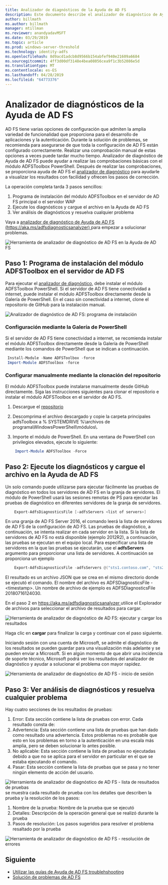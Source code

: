 ```yaml
---
title: Analizador de diagnósticos de la Ayuda de AD FS
description: Este documento describe el analizador de diagnóstico de Ayuda de AD FS y cómo puede realizar la basic comprueba con el módulo de PowerShell de diagnósticos de AD FS.
author: billmath
ms.author: billmath
manager: mtillman
ms.reviewer: anandyadavMSFT
ms.date: 03/29/2019
ms.topic: article
ms.prod: windows-server-threshold
ms.technology: identity-adfs
ms.openlocfilehash: 8d9acd1adcb8d9566b154abfef940e21609a6684
ms.sourcegitcommit: 4ff3d00df3148e4bea08056cea9f1c3b52086e5d
ms.translationtype: MT
ms.contentlocale: es-ES
ms.lasthandoff: 04/28/2019
ms.locfileid: "64773376"
---
```

# <a name="ad-fs-help-diagnostics-analyzer"></a>Analizador de diagnósticos de la Ayuda de AD FS

AD FS tiene varias opciones de configuración que admiten la amplia variedad de funcionalidad que proporciona para el desarrollo de aplicaciones y la autenticación. Durante la solución de problemas, se recomienda para asegurarse de que toda la configuración de AD FS están configurado correctamente. Realizar una comprobación manual de estas opciones a veces puede tardar mucho tiempo. Analizador de diagnóstico de Ayuda de AD FS puede ayudar a realizar las comprobaciones básicas con el módulo ADFSToolbox PowerShell. Después de realizar las comprobaciones, se proporciona ayuda de AD FS el [analizador de diagnóstico](https://aka.ms/adfsdiagnosticsanalyzer) para ayudarle a visualizar los resultados con facilidad y ofrecen los pasos de corrección.

La operación completa tarda 3 pasos sencillos:

1. Programa de instalación del módulo ADFSToolbox en el servidor de AD FS principal o el servidor WAP
2. Ejecute los diagnósticos y cargue el archivo en la Ayuda de AD FS
3. Ver análisis de diagnósticos y resuelva cualquier problema

Vaya a [analizador de diagnóstico de Ayuda de AD FS (https://aka.ms/adfsdiagnosticsanalyzer) ](https://aka.ms/adfsdiagnosticsanalyzer) para empezar a solucionar problemas.

![Herramienta de analizador de diagnóstico de AD FS en la Ayuda de AD FS](media/ad-fs-diagonostics-analyzer/home.png)

## <a name="step-1-setup-the-adfstoolbox-module-on-ad-fs-server"></a>Paso 1: Programa de instalación del módulo ADFSToolbox en el servidor de AD FS

Para ejecutar el [analizador de diagnóstico](https://aka.ms/adfsdiagnosticsanalyzer), debe instalar el módulo ADFSToolbox PowerShell. Si el servidor de AD FS tiene conectividad a internet, puede instalar el módulo ADFSToolbox directamente desde la Galería de PowerShell. En el caso sin conectividad a internet, clone el repositorio de GitHub para la instalación manual.

![Analizador de diagnóstico de AD FS: programa de instalación](media/ad-fs-diagonostics-analyzer/step1.png)

### <a name="setup-using-powershell-gallery"></a>Configuración mediante la Galería de PowerShell

Si el servidor de AD FS tiene conectividad a internet, se recomienda instalar el módulo ADFSToolbox directamente desde la Galería de PowerShell mediante los comandos de PowerShell que se indican a continuación.

   ```powershell
    Install-Module -Name ADFSToolbox -force
    Import-Module ADFSToolbox -force
   ```
### <a name="setup-manually-by-cloning-the-repository"></a>Configurar manualmente mediante la clonación del repositorio

El módulo ADFSToolbox puede instalarse manualmente desde GitHub directamente. Siga las instrucciones siguientes para clonar el repositorio e instalar el módulo ADFSToolbox en el servidor de AD FS.

1. Descargue el [repositorio](https://github.com/Microsoft/adfsToolbox/archive/master.zip)
2. Descomprima el archivo descargado y copie la carpeta principales adfsToolbox a % SYSTEMDRIVE %\\archivos de programa\\WindowsPowerShell\\módulos\\.
3. Importe el módulo de PowerShell. En una ventana de PowerShell con privilegios elevados, ejecute lo siguiente:

   ```powershell
    Import-Module ADFSToolbox -Force
   ```

## <a name="step-2-execute-the-diagnostics-and-upload-the-file-to-ad-fs-help"></a>Paso 2: Ejecute los diagnósticos y cargue el archivo en la Ayuda de AD FS

Un solo comando puede utilizarse para ejecutar fácilmente las pruebas de diagnóstico en todos los servidores de AD FS en la granja de servidores. El módulo de PowerShell usará las sesiones remotas de PS para ejecutar las pruebas de diagnóstico en diferentes servidores de la granja de servidores.

```powershell
    Export-AdfsDiagnosticsFile [-adfsServers <list of servers>]
```

En una granja de AD FS Server 2016, el comando leerá la lista de servidores de AD FS de la configuración de AD FS. Las pruebas de diagnóstico, a continuación, se intenta realizar en cada servidor en la lista. Si la lista de servidores de AD FS no está disponible (ejemplo 2012R2), a continuación, las pruebas se ejecutan en el equipo local. Para especificar una lista de servidores en la que las pruebas se ejecutarán, use el **adfsServers** argumento para proporcionar una lista de servidores. A continuación se proporciona un ejemplo

```powershell
    Export-AdfsDiagnosticsFile -adfsServers @("sts1.contoso.com", "sts2.contoso.com", "sts3.contoso.com")
```

El resultado es un archivo JSON que se crea en el mismo directorio donde se ejecutó el comando. El nombre del archivo es ADFSDiagnosticsFile -\<timestamp\>. Un nombre de archivo de ejemplo es ADFSDiagnosticsFile 20180716124030.

En el paso 2 en [ https://aka.ms/adfsdiagnosticsanalyzer ](https://aka.ms/adfsdiagnosticsanalyzer) utilice el Explorador de archivos para seleccionar el archivo de resultados para cargar.

![Herramienta de analizador de diagnóstico de AD FS: ejecutar y cargar los resultados](media/ad-fs-diagonostics-analyzer/step2.png)

Haga clic en **cargar** para finalizar la carga y continuar con el paso siguiente.


Iniciando sesión con una cuenta de Microsoft, se admite el diagnóstico de los resultados se pueden guardar para una visualización más adelante y se pueden enviar a Microsoft. Si en algún momento de que abrir una incidencia de soporte técnico, Microsoft podrá ver los resultados del analizador de diagnóstico y ayudar a solucionar el problema con mayor rapidez.

![Herramienta de analizador de diagnóstico de AD FS - inicio de sesión](media/ad-fs-diagonostics-analyzer/sign_in_step.png)

## <a name="step-3-view-diagnostics-analysis-and-resolve-any-issues"></a>Paso 3: Ver análisis de diagnósticos y resuelva cualquier problema

Hay cuatro secciones de los resultados de pruebas:

1. Error: Esta sección contiene la lista de pruebas con error. Cada resultado consta de:
2. Advertencia: Esta sección contiene una lista de pruebas que han dado como resultado una advertencia. Estos problemas no es probable que esto en los problemas en torno a la autenticación en una escala más amplia, pero se deben solucionar lo antes posible.
3. No aplicable: Esta sección contiene la lista de pruebas no ejecutadas debido a que no se aplica para el servidor en particular en el que se estaba ejecutando el comando.
4. Pasar: Esta sección contiene la lista de pruebas que se pasa y no tener ningún elemento de acción del usuario.

![Herramienta de analizador de diagnóstico de AD FS - lista de resultados de pruebas](media/ad-fs-diagonostics-analyzer/step3a_v2.png) se muestra cada resultado de prueba con los detalles que describen la prueba y la resolución de los pasos:

1. Nombre de la prueba: Nombre de la prueba que se ejecutó
2. Detalles: Descripción de la operación general que se realizó durante la prueba
3. Pasos de resolución: Los pasos sugeridos para resolver el problema resaltado por la prueba

![Herramienta de analizador de diagnóstico de AD FS - resolución de errores](media/ad-fs-diagonostics-analyzer/step3b_v2.png)

## <a name="next"></a>Siguiente

- [Utilizar las guías de Ayuda de AD FS troublehshooting](https://aka.ms/adfshelp/troubleshooting )
- [Solución de problemas de AD FS](ad-fs-tshoot-overview.md)
